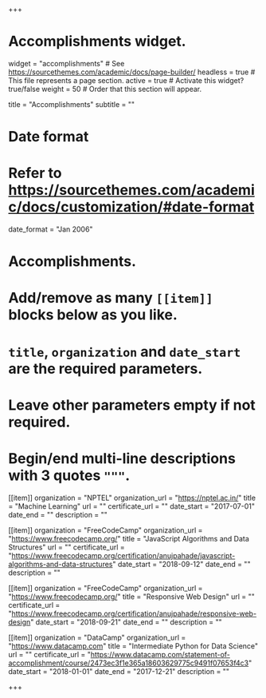 +++
# Accomplishments widget.
widget = "accomplishments"  # See https://sourcethemes.com/academic/docs/page-builder/
headless = true  # This file represents a page section.
active = true  # Activate this widget? true/false
weight = 50  # Order that this section will appear.

title = "Accomplish&shy;ments"
subtitle = ""

# Date format
#   Refer to https://sourcethemes.com/academic/docs/customization/#date-format
date_format = "Jan 2006"

# Accomplishments.
#   Add/remove as many `[[item]]` blocks below as you like.
#   `title`, `organization` and `date_start` are the required parameters.
#   Leave other parameters empty if not required.
#   Begin/end multi-line descriptions with 3 quotes `"""`.

[[item]]
  organization = "NPTEL"
  organization_url = "https://nptel.ac.in/"
  title = "Machine Learning"
  url = ""
  certificate_url = ""
  date_start = "2017-07-01"
  date_end = ""
  description = ""

[[item]]
  organization = "FreeCodeCamp"
  organization_url = "https://www.freecodecamp.org/"
  title = "JavaScript Algorithms and Data Structures"
  url = ""
  certificate_url = "https://www.freecodecamp.org/certification/anujpahade/javascript-algorithms-and-data-structures"
  date_start = "2018-09-12"
  date_end = ""
  description = ""

[[item]]
  organization = "FreeCodeCamp"
  organization_url = "https://www.freecodecamp.org/"
  title = "Responsive Web Design"
  url = ""
  certificate_url = "https://www.freecodecamp.org/certification/anujpahade/responsive-web-design"
  date_start = "2018-09-21"
  date_end = ""
  description = ""
  
[[item]]
  organization = "DataCamp"
  organization_url = "https://www.datacamp.com"
  title = "Intermediate  Python for Data Science"
  url = ""
  certificate_url = "https://www.datacamp.com/statement-of-accomplishment/course/2473ec3f1e365a18603629775c9491f07653f4c3"
  date_start = "2018-01-01"
  date_end = "2017-12-21"
  description = ""

+++
